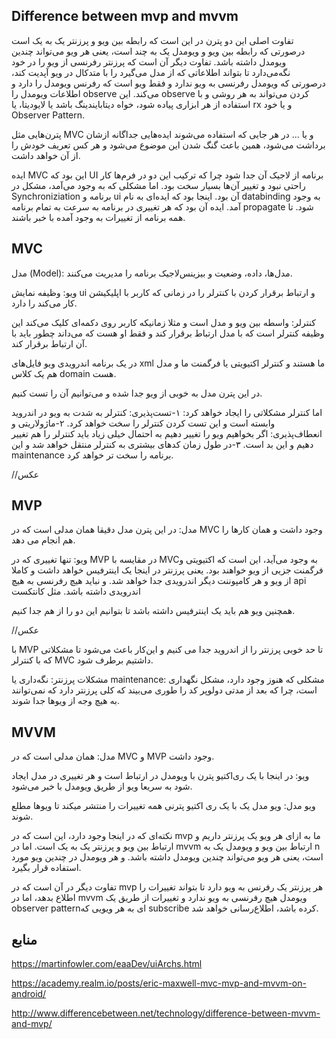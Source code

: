 Difference between mvp and mvvm
---
تفاوت اصلی این دو پترن در این است که رابطه بین ویو و پرزنتر یک به یک است درصورتی که رابطه بین ویو و ویو‌مدل یک به چند است، یعنی هر ویو می‌تواند چندین ویو‌مدل داشته باشد.
تفاوت دیگر آن است که پرزنتر رفرنسی از ویو را در خود نگه‌می‌دارد تا بتواند اطلاعاتی که از مدل می‌گیرد را با متد‌کال در ویو آپدیت کند، درصورتی که ویومدل رفرنسی به ویو ندارد و فقط ویو است که رفرنس ویو‌مدل را دارد و اطلاعات ویو‌مدل را observe  می‌کند. 
این observe کردن می‌تواند به هر روشی و با استفاده از هر ابزاری پیاده شود، خواه دیتابایندینگ باشد یا لایو‌دیتا، یا rx و یا خود Observer Pattern.



پترن‌هایی مثل MVC  و یا ...  در هر جایی که استفاده می‌شوند ایده‌هایی جداگانه ازشان برداشت می‌شود، همین باعث گنگ شدن این موضوع می‌شود و هر کس تعریف خودش را از آن خواهد داشت.
 

ایده MVC این بود که UI برنامه از لاجیک آن جدا شود چرا که ترکیب‌ این دو در فرم‌ها کار راحتی نبود و تغییر آن‌ها بسیار سخت بود. اما مشکلی که به وجود می‌آمد، مشکل در Synchroniziation برنامه و ui  آن بود. اینجا بود که ایده‌ای به نام databinding به وجود آمد.  ایده آن بود که هر تغییری در برنامه به سرعت به تمام برنامه propagate  شود.
تا همه برنامه از تغییرات به وجود آمده با خبر باشند.


MVC
---
 
مدل (Model): مدل‌ها، داده، وضعیت و بیزینس‌لاجیک برنامه را مدیریت می‌کنند.

ویو: وظیفه نمایش ui و ارتباط برقرار کردن با کنترلر را در زمانی که کاربر با اپلیکیشن کار می‌کند را دارد.

کنترلر: واسطه بین ویو و مدل است و مثلا زمانیکه کاربر روی‌ دکمه‌ای کلیک می‌کند این وظیفه کنترلر است که با مدل ارتباط برقرار کند و فقط او هست که می‌داند چطور باید با آن ارتباط برقرار کند.
 
در یک برنامه اندرویدی ویو فایل‌های xml ما هستند و کنترلر اکتیویتی یا فرگمنت ما و مدل هم یک کلاس domain هست.

در این پترن مدل به خوبی از ویو جدا شده و می‌توانیم آن را تست کنیم.

اما کنترلر مشکلاتی را ایجاد خواهد کرد: 
۱-تست‌پذیری: کنترلر به شدت به ویو در اندروید وابسته است و این تست کردن کنترلر را سخت خواهد کرد.
۲-ماژولاریتی و انعطاف‌پذیری: اگر بخواهیم ویو را تغییر دهیم به احتمال خیلی زیاد باید کنترلر را هم تغییر دهیم و این بد است.
۳-در طول زمان کدهای بیشتری به کنترلر  منتقل خواهد شد و این maintenance برنامه را سخت تر خواهد کرد.

//عکس

MVP
---

مدل: در این پترن مدل دقیقا همان مدلی است که در MVC وجود داشت و همان کارها را هم انجام می دهد.

ویو: تنها تغییری که در MVP  در مقایسه با MVCبه وجود می‌آید، این است که اکتیویتی و فرگمنت جزیی از ویو خواهند بود.
یعنی پرزنتر در اینجا یک اینترفیس خواهد داشت و کاملا از ویو و هر کامپوننت دیگر اندرویدی جدا خواهد شد.
و نباید هیچ رفرنسی به هیچ api اندرویدی داشته باشد. مثل کانتکست

همچنین ویو هم باید یک اینترفیس داشته باشد تا بتوانیم این دو را از هم جدا کنیم.

//عکس 

با MVP تا حد خوبی پرزنتر را از اندروید جدا می کنیم و این‌کار باعث می‌شود تا مشکلاتی که با کنترلر  MVC داشتیم برطرف شود.

 
مشکلات پرزنتر: 
نگه‌داری یا maintenance:  مشکلی که هنوز وجود دارد، مشکل نگهداری است، چرا که بعد از مدتی دولوپر کد را طوری می‌بیند که کلی پرزنتر دارد که نمی‌توانند به هیچ وجه از ویو‌ها جدا شوند.
  
MVVM
---

مدل: همان مدلی است که در MVC و MVP وجود داشت.

ویو: در اینجا با یک ری‌اکتیو پترن با ویومدل در ارتباط است و هر تغییری در مدل ایجاد شود به سریعا ویو از طریق ویو‌مدل با خبر می‌شود.

ویو مدل: ویو مدل یک با یک ری اکتیو پترنی همه تغییرات را منتشر میکند تا ویو‌ها مطلع شوند.

نکته‌ای که در اینجا وجود دارد، این است که در mvp  ما به ازای هر ویو یک پرزنتر داریم و ارتباط بین ویو و پرزنتر یک به یک است. 
اما در mvvm ارتباط بین ویو و ویومدل یک به n است، یعنی هر ویو می‌تواند چندین ویومدل داشته باشد. و هر ویومدل در چندین ویو مورد استفاده قرار بگیرد.

تفاوت دیگر در آن است که در mvp  هر پرزنتر یک رفرنس به ویو دارد تا بتواند تغییرات را اطلاع بدهد، اما در mvvm  ویومدل هیچ رفرنسی به ویو ندارد و تغییرات از طریق یک observer patternای به هر ویویی که subscribe کرده باشد، اطلاع‌رسانی خواهد شد.
 
 


منابع
---

https://martinfowler.com/eaaDev/uiArchs.html

https://academy.realm.io/posts/eric-maxwell-mvc-mvp-and-mvvm-on-android/

http://www.differencebetween.net/technology/difference-between-mvvm-and-mvp/
